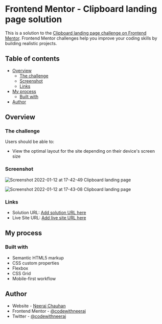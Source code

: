 # Frontend Mentor - Clipboard landing page solution

This is a solution to the [Clipboard landing page challenge on Frontend Mentor](https://www.frontendmentor.io/challenges/clipboard-landing-page-5cc9bccd6c4c91111378ecb9). Frontend Mentor challenges help you improve your coding skills by building realistic projects. 

## Table of contents

- [Overview](#overview)
  - [The challenge](#the-challenge)
  - [Screenshot](#screenshot)
  - [Links](#links)
- [My process](#my-process)
  - [Built with](#built-with)
- [Author](#author)



## Overview

### The challenge

Users should be able to:

- View the optimal layout for the site depending on their device's screen size


### Screenshot


![Screenshot 2022-01-12 at 17-42-49 Clipboard landing page](https://user-images.githubusercontent.com/26377874/149138353-ebb4c4d9-1394-4c4b-b1a1-ffc60a819242.png)

![Screenshot 2022-01-12 at 17-43-08 Clipboard landing page](https://user-images.githubusercontent.com/26377874/149138469-f12bd6bd-fd6d-47bb-b9db-b27bc5485ed3.png)

### Links

- Solution URL: [Add solution URL here](https://your-solution-url.com)
- Live Site URL: [Add live site URL here](https://your-live-site-url.com)

## My process

### Built with

- Semantic HTML5 markup
- CSS custom properties
- Flexbox
- CSS Grid
- Mobile-first workflow


## Author

- Website - [Neeraj Chauhan](https://www.codewithneeraj.com)
- Frontend Mentor - [@codewithneeraj](https://www.frontendmentor.io/profile/codewithneeraj)
- Twitter - [@codewithneeraj](https://www.twitter.com/codewithneeraj)

